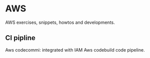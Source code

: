 # AWS

AWS exercises, snippets, howtos and developments.

## CI pipline
Aws codecommi: integrated with IAM
Aws codebuild
code pipeline. 
